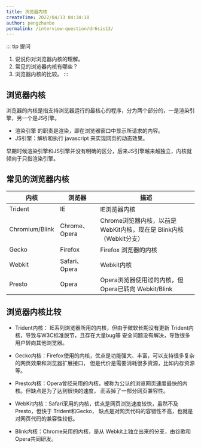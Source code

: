 ```yaml
---
title: 浏览器内核
createTime: 2022/04/13 04:34:18
author: pengzhanbo
permalink: /interview-question/dr6sis13/
---
```


::: tip 提问

1. 说说你对浏览器内核的理解。
2. 常见的浏览器内核有哪些？
3. 浏览器内核的比较。
:::

## 浏览器内核

浏览器的内核是指支持浏览器运行的最核心的程序，分为两个部分的，一是渲染引擎，另一个是JS引擎。

- 渲染引擎 的职责是渲染，即在浏览器窗口中显示所请求的内容。
- JS引擎：解析和执行 javascript 来实现网页的动态效果。

早期时候渲染引擎和JS引擎并没有明确的区分，后来JS引擎越来越独立，内核就倾向于只指渲染引擎。

## 常见的浏览器内核

|  内核          |  浏览器       |    描述                                                             |
| -------------- | ------------- | ------------------------------------------------------------------- |
| Trident        | IE            | IE浏览器内核                                                        |
| Chromium/Blink | Chrome、Opera | Chrome浏览器内核，以前是 WebKit内核，现在是 Blink内核（Webkit分支） |
| Gecko          | Firefox       | Firefox 浏览器的内核                                                |
| Webkit         | Safari、Opera | Webkit内核                                                          |
| Presto         | Opera         | Opera浏览器使用过的内核，但Opera已转向 Webkit/Blink                 |

## 浏览器内核比较

- Trident内核： IE系列浏览器所用的内核，但由于微软长期没有更新 Trident内核，导致与W3C标准脱节，且存在大量bug等
  安全问题没有解决，导致很多用户转向其他浏览器。

- Gecko内核：Firefox使用的内核，优点是功能强大、丰富，可以支持很多复杂的网页效果和浏览器扩展接口，
  但是代价是需要消耗很多资源，比如内存资源等。

- Presto内核：Opera曾经采用的内核，被称为公认的浏览网页速度最快的内核。但缺点是为了达到很快的速度，
  而丢掉了一部分网页兼容性。

- WebKit内核：Safari采用的内核，优点是网页浏览速度较快，虽然不及Presto，但快于 Trident和Gecko，
  缺点是对网页代码的容错性不高，也就是对网页代码的兼容性较低。

- Blink内核：Chrome采用的内核，是从 Webkit上独立出来的分支，由谷歌和Opera共同研发。
